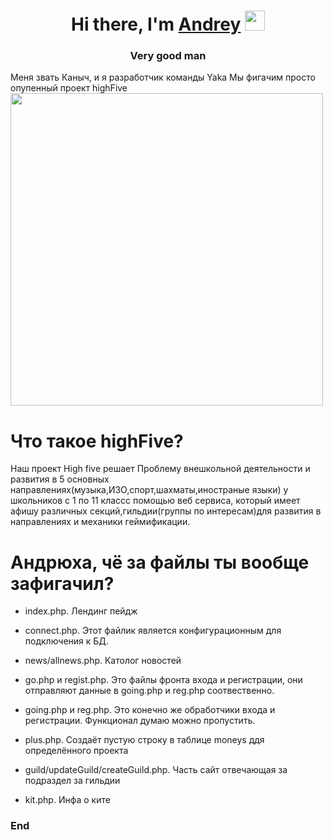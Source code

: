 <h1 align="center">Hi there, I'm <a href="#" target="_blank">Andrey</a> 
<img src="https://github.com/blackcater/blackcater/raw/main/images/Hi.gif" height="32"/></h1>
<h3 align="center">Very good man</h3>

Меня звать Каныч, и я разработчик команды Yaka Мы фигачим просто опупенный проект highFive
<img style="margin-left:auto; margin-right:auto;"  src="https://i.ibb.co/SPSvBwZ/4.png" height="500"/>
# Что такое highFive?
Наш проект  High five решает Проблему внешкольной деятельности и развития в 5 основных направлениях(музыка,ИЗО,спорт,шахматы,иностраные языки) у школьников с 1 по 11 классс помощью веб сервиса, который имеет афишу различных секций,гильдии(группы по интересам)для развития в направлениях и механики геймификации.

# Андрюха, чё за файлы ты вообще зафигачил?
- index.php. Лендинг пейдж

- connect.php. Этот файлик является конфигурационным для подключения к БД.

- news/allnews.php. Католог новостей

- go.php и regist.php. Это файлы фронта входа и регистрации, они отправляют данные в going.php и reg.php соотвественно.

- going.php и reg.php. Это конечно же обработчики входа и регистрации. Функционал думаю можно пропустить.

- plus.php.  Cоздаёт пустую строку в таблице moneys ддя определённого проекта

- guild/updateGuild/createGuild.php. Часть сайт отвечающая за подраздел за гильдии 
- kit.php. Инфа о ките
### End
